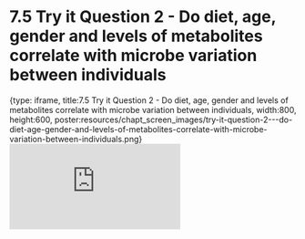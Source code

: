 # 7.5 Try it Question 2 - Do diet, age, gender and levels of metabolites correlate with microbe variation between individuals
 
{type: iframe, title:7.5 Try it Question 2 - Do diet, age, gender and levels of metabolites correlate with microbe variation between individuals, width:800, height:600, poster:resources/chapt_screen_images/try-it-question-2---do-diet-age-gender-and-levels-of-metabolites-correlate-with-microbe-variation-between-individuals.png}
![](https://sayumiyork.github.io/miniCURE-16S_Test/try-it-question-2---do-diet-age-gender-and-levels-of-metabolites-correlate-with-microbe-variation-between-individuals.html)
 

 
